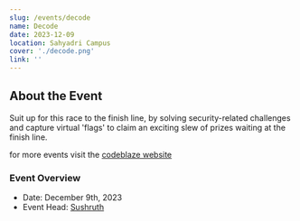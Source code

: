 ```yaml
---
slug: /events/decode
name: Decode
date: 2023-12-09
location: Sahyadri Campus
cover: './decode.png'
link: ''
---
```


## About the Event

Suit up for this race to the finish line, by solving security-related challenges and capture virtual 'flags' to claim an exciting slew of prizes waiting at the finish line.

for more events visit the [codeblaze website](https://codeblaze.sosc.org.in/)

### Event Overview

- Date: December 9th, 2023
- Event Head: [Sushruth](https://www.linkedin.com/in/sushruth-rao-396342221/)
